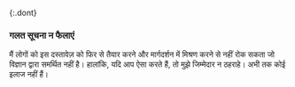 {:.dont} 
 ### गलत सूचना न फैलाएं 

 मैं लोगों को इस दस्तावेज़ को फिर से तैयार करने और मार्गदर्शन में मिश्रण करने से नहीं रोक सकता जो विज्ञान द्वारा समर्थित नहीं है। हालांकि, यदि आप ऐसा करते हैं, तो मुझे जिम्मेदार न ठहराहे। अभी तक कोई इलाज नहीं हैं। 
